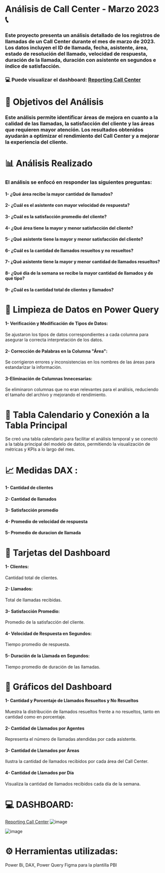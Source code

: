 # Análisis de Call Center - Marzo 2023 📞

### Este proyecto presenta un análisis detallado de los registros de llamadas de un Call Center durante el mes de marzo de 2023. Los datos incluyen el ID de llamada, fecha, asistente, área, estado de resolución del llamado, velocidad de respuesta, duración de la llamada, duración con asistente en segundos e índice de satisfacción.

### 💻 Puede visualizar el dashboard: [Reporting Call Center](LINK)

# 🎯 Objetivos del Análisis

### Este análisis permite identificar áreas de mejora en cuanto a la calidad de las llamadas, la satisfacción del cliente y las áreas que requieren mayor atención. Los resultados obtenidos ayudarán a optimizar el rendimiento del Call Center y a mejorar la experiencia del cliente.

# 📊 Análisis Realizado
### El análisis se enfocó en responder las siguientes preguntas:

#### **1-** ¿Qué área recibe la mayor cantidad de llamados?

#### **2-** ¿Cuál es el asistente con mayor velocidad de respuesta?

#### **3-** ¿Cuál es la satisfacción promedio del cliente?

#### **4-** ¿Qué área tiene la mayor y menor satisfacción del cliente?

#### **5-** ¿Qué asistente tiene la mayor y menor satisfacción del cliente?

#### **6-** ¿Cuál es la cantidad de llamados resueltos y no resueltos?

#### **7-** ¿Qué asistente tiene la mayor y menor cantidad de llamados resueltos?

#### **8-** ¿Qué día de la semana se recibe la mayor cantidad de llamados y de qué tipo?

#### **9-** ¿Cuál es la cantidad total de clientes y llamados?

# 📄 Limpieza de Datos en Power Query

#### **1- Verificación y Modificación de Tipos de Datos:** 

Se ajustaron los tipos de datos correspondientes a cada columna para asegurar la correcta interpretación de los datos.

#### **2- Corrección de Palabras en la Columna "Área":** 

Se corrigieron errores y inconsistencias en los nombres de las áreas para estandarizar la información.

#### **3-Eliminación de Columnas Innecesarias:** 

Se eliminaron columnas que no eran relevantes para el análisis, reduciendo el tamaño del archivo y mejorando el rendimiento.

# 📅 Tabla Calendario y Conexión a la Tabla Principal

Se creó una tabla calendario para facilitar el análisis temporal y se conectó a la tabla principal del modelo de datos, permitiendo la visualización de métricas y KPIs a lo largo del mes.

# 📈 Medidas DAX :

#### 1- Cantidad de clientes

#### 2- Cantidad de llamados

#### 3- Satisfacción promedio

#### 4- Promedio de velocidad de respuesta

#### 5- Promedio de duracion de llamada 

# 🔲 Tarjetas del Dashboard

#### **1- Clientes:** 

Cantidad total de clientes.

#### **2- Llamados:** 

Total de llamadas recibidas.

#### **3- Satisfacción Promedio:** 

Promedio de la satisfacción del cliente.

#### **4- Velocidad de Respuesta en Segundos:** 

Tiempo promedio de respuesta.

#### **5- Duración de la Llamada en Segundos:** 

Tiempo promedio de duración de las llamadas.

# 🏁 Gráficos del Dashboard

#### **1- Cantidad y Porcentaje de Llamados Resueltos y No Resueltos**

Muestra la distribución de llamados resueltos frente a no resueltos, tanto en cantidad como en porcentaje.

#### **2- Cantidad de Llamados por Agentes**

Representa el número de llamadas atendidas por cada asistente.

#### **3- Cantidad de Llamados por Áreas**

Ilustra la cantidad de llamados recibidos por cada área del Call Center.

#### **4- Cantidad de Llamados por Día**

Visualiza la cantidad de llamados recibidos cada día de la semana.

# 💻 DASHBOARD: 
[Reporting Call Center](LINK)
![image](https://github.com/user-attachments/assets/1032913c-b818-4165-9bb5-6530bc04b8af)

![image](https://github.com/user-attachments/assets/5b4557e1-566b-4f67-9157-225f30bb55b0)

# ⚙️ Herramientas utilizadas:
Power Bi, DAX, Power Query Figma para la plantilla PBI
